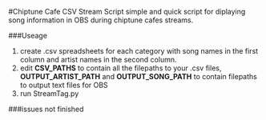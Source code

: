 #Chiptune Cafe CSV Stream Script
simple and quick script for diplaying song information in OBS during chiptune cafes streams.

###Useage
1. create .csv spreadsheets for each category with song names in the first column and artist names in the second column.
2. edit **CSV_PATHS** to contain all the filepaths to your .csv files, **OUTPUT_ARTIST_PATH** and **OUTPUT_SONG_PATH** to contain filepaths to output text files for OBS
3. run StreamTag.py

###issues
not finished 
